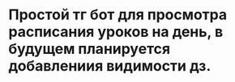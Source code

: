 # Простой тг бот для просмотра расписания уроков на день, в будущем планируется добавлениия видимости  дз.


